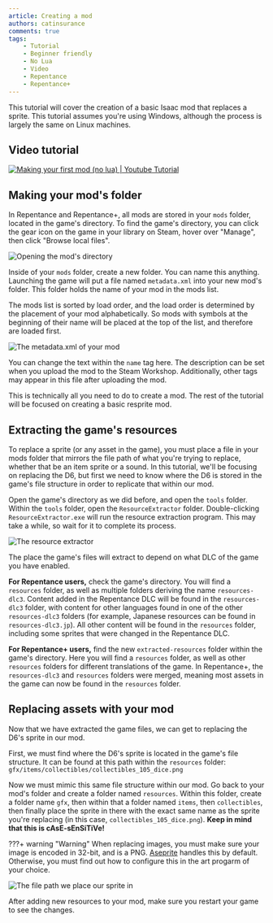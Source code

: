 ```yaml
---
article: Creating a mod
authors: catinsurance
comments: true
tags:
    - Tutorial
    - Beginner friendly
    - No Lua
    - Video
    - Repentance
    - Repentance+
---
```


This tutorial will cover the creation of a basic Isaac mod that replaces a sprite. This tutorial assumes you're using Windows, although the process is largely the same on Linux machines.

## Video tutorial
[![Making your first mod (no lua) | Youtube Tutorial](https://img.youtube.com/vi/rukHB48olG8/0.jpg)](https://youtu.be/rukHB48olG8 "Video tutorial")

## Making your mod's folder
In Repentance and Repentance+, all mods are stored in your `mods` folder, located in the game's directory. To find the game's directory, you can click the gear icon on the game in your library on Steam, hover over "Manage", then click "Browse local files".

![Opening the mod's directory](./assets/creating_a_mod/browse_local_files.png)

Inside of your `mods` folder, create a new folder. You can name this anything. Launching the game will put a file named `metadata.xml` into your new mod's folder. This folder holds the name of your mod in the mods list.

The mods list is sorted by load order, and the load order is determined by the placement of your mod alphabetically. So mods with symbols at the beginning of their name will be placed at the top of the list, and therefore are loaded first.

![The metadata.xml of your mod](./assets/creating_a_mod/metadata_xml.png)

You can change the text within the `name` tag here. The description can be set when you upload the mod to the Steam Workshop. Additionally, other tags may appear in this file after uploading the mod.

This is technically all you need to do to create a mod. The rest of the tutorial will be focused on creating a basic resprite mod.

## Extracting the game's resources
To replace a sprite (or any asset in the game), you must place a file in your mods folder that mirrors the file path of what you're trying to replace, whether that be an item sprite or a sound. In this tutorial, we'll be focusing on replacing the D6, but first we need to know where the D6 is stored in the game's file structure in order to replicate that within our mod.

Open the game's directory as we did before, and open the `tools` folder. Within the `tools` folder, open the `ResourceExtractor` folder. Double-clicking `ResourceExtractor.exe` will run the resource extraction program. This may take a while, so wait for it to complete its process.

![The resource extractor](./assets/creating_a_mod/resource_extractor.png)

The place the game's files will extract to depend on what DLC of the game you have enabled.

**For Repentance users,** check the game's directory. You will find a `resources` folder, as well as multiple folders deriving the name `resources-dlc3`. Content added in the Repentance DLC will be found in the `resources-dlc3` folder, with content for other languages found in one of the other `resources-dlc3` folders (for example, Japanese resources can be found in `resources-dlc3.jp`). All other content will be found in the `resources` folder, including some sprites that were changed in the Repentance DLC.

**For Repentance+ users,** find the new `extracted-resources` folder within the game's directory. Here you will find a `resources` folder, as well as other `resources` folders for different translations of the game. In Repentance+, the `resources-dlc3` and `resources` folders were merged, meaning most assets in the game can now be found in the `resources` folder.

## Replacing assets with your mod
Now that we have extracted the game files, we can get to replacing the D6's sprite in our mod.

First, we must find where the D6's sprite is located in the game's file structure. It can be found at this path within the `resources` folder:
`gfx/items/collectibles/collectibles_105_dice.png`

Now we must mimic this same file structure within our mod. Go back to your mod's folder and create a folder named `resources`. Within this folder, create a folder name `gfx`, then within that a folder named `items`, then `collectibles`, then finally place the sprite in there with the exact same name as the sprite you're replacing (in this case, `collectibles_105_dice.png`). **Keep in mind that this is cAsE-sEnSiTiVe!**

???+ warning "Warning"
    When replacing images, you must make sure your image is encoded in 32-bit, and is a PNG. [Aseprite](https://www.aseprite.org/) handles this by default. Otherwise, you must find out how to configure this in the art progarm of your choice.

![The file path we place our sprite in](./assets/creating_a_mod/sprite_replacement.gif)

After adding new resources to your mod, make sure you restart your game to see the changes.